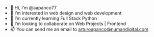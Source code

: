 - 👋 Hi, I’m @aapanco77
- 👀 I’m interested in web design and web development
- 🌱 I’m currently learning Full Stack Python
- 💞️ I’m looking to collaborate on Web Projects | Frontend
- 📫 You can send me an email to arturoapanco@numandigital.com

<!---
aapanco77/aapanco77 is a ✨ special ✨ repository because its `README.md` (this file) appears on your GitHub profile.
You can click the Preview link to take a look at your changes.
--->

